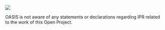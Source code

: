 <img src="artwork/[logo filename]" width="##">

OASIS is not aware of any statements or declarations regarding IPR related to the work of this Open Project.
